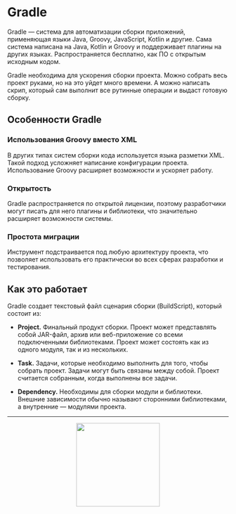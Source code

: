 # Gradle
Gradle — система для автоматизации сборки приложений, применяющая языки Java, Groovy, JavaScript, Kotlin и другие. Сама система написана на Java, Kotlin и Groovy и поддерживает плагины на других языках. Распространяется бесплатно, как ПО с открытым исходным кодом. 

Gradle необходима для ускорения сборки проекта. Можно собрать весь проект руками, но на это уйдет много времени. А можно написать скрип, который сам выполнит все рутинные операции и выдаст готовую сборку. 

## Особенности Gradle 
### Использования Groovy вместо XML 
В других типах систем сборки кода используется языка разметки XML. Такой подход усложняет написание конфигурации проекта. Использование Groovy расширяет возможности и ускоряет работу. 

### Открытость 
Gradle распространяется по открытой лицензии, поэтому разработчики могут писать для него плагины и библиотеки, что значительно расширяет возможности системы.

### Простота миграции
Инструмент подстраивается под любую архитектуру проекта, что позволяет использовать его практически во всех сферах разработки и тестирования.

## Как это работает 
Gradle создает текстовый файл сценария сборки (BuildScript), который состоит из:
- **Project.** Финальный продукт сборки. Проект может представлять собой JAR-файл, архив или веб-приложение со всеми подключенными библиотеками. Проект может состоять как из одного модуля, так и из нескольких.

- **Task.** Задачи, которые необходимо выполнить для того, чтобы собрать проект. Задачи могут быть связаны между собой. Проект считается собранным, когда выполнены все задачи.

- **Dependency.** Необходимы для сборки модули и библиотеки. Внешние зависимости обычно называют сторонними библиотеками, а внутренние — модулями проекта.


---

<center>
<img src="https://raw.githubusercontent.com/qa-guru/knowledge-base/main/img/warning.png" width="190"></img>
<center>